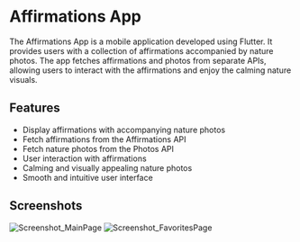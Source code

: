 # Affirmations App

The Affirmations App is a mobile application developed using Flutter. It provides users with a collection of affirmations accompanied by nature photos. The app fetches affirmations and photos from separate APIs, allowing users to interact with the affirmations and enjoy the calming nature visuals.

## Features

- Display affirmations with accompanying nature photos
- Fetch affirmations from the Affirmations API
- Fetch nature photos from the Photos API
- User interaction with affirmations
- Calming and visually appealing nature photos
- Smooth and intuitive user interface

## Screenshots

![Screenshot_MainPage](https://github.com/abdulmajeedib/Affirmation-App/assets/129085964/a71a7731-49ed-4ea3-b778-4a6b3cf3f7fe)
![Screenshot_FavoritesPage](https://github.com/abdulmajeedib/Affirmation-App/assets/129085964/3261b980-9e54-4473-a445-d5e345846ca7)
